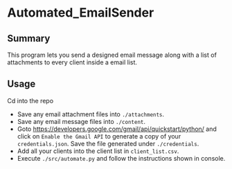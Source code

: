 # Automated_EmailSender

## Summary
This program lets you send a designed email message along with a list of attachments to every client inside a email list.

## Usage
Cd into the repo
- Save any email attachment files into `./attachments`.
- Save any email message files into `./content`.
- Goto https://developers.google.com/gmail/api/quickstart/python/ and click on `Enable the Gmail API` to generate a copy of your `credentials.json`. Save the file generated under `./credentials`.
- Add all your clients into the client list in `client_list.csv`.
- Execute `./src/automate.py` and follow the instructions shown in console.